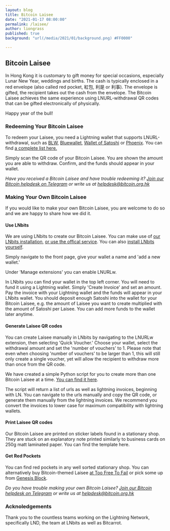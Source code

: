 ```yaml
---
layout: blog
title: Bitcoin Laisee
date: "2021-01-17 08:00:00"
permalink: /laisee/
author: liongrass
published: true
background: "url(/media/2021/01/background.png) #FF0000"

---
```


## Bitcoin Laisee

In Hong Kong it is customary to gift money for special occasions, especially Lunar New Year, weddings and births. The cash is typically enclosed in a red envelope (also called red pocket, 紅包, 利是 or 利事). The envelope is gifted, the recipient takes out the cash from the envelope. The Bitcoin Laisee achieves the same experience using LNURL-withdrawal QR codes that can be gifted electronically of physically.

Happy year of the bull!


### Redeeming Your Bitcoin Laisee

To redeem your Laisee, you need a Lightning wallet that supports LNURL-withdrawal, such as [BLW](https://lightning-wallet.com/), [Bluewallet](https://bluewallet.io/), [Wallet of Satoshi](https://www.walletofsatoshi.com/) or [Phoenix](https://phoenix.acinq.co/). You can find [a complete list here.](https://github.com/fiatjaf/awesome-lnurl/#wallets) 

Simply scan the QR code of your Bitcoin Laisee. You are shown the amount you are able to withdraw. Confirm, and the funds should appear in your wallet.

_Have you received a Bitcoin Laisee and have trouble redeeming it? [Join our Bitcoin helpdesk on Telegram](/2020-new-chats/) or write us at [helpdesk@bitcoin.org.hk](mailto:helpdesk@bitcoin.org.hk)_

### Making Your Own Bitcoin Laisee

If you would like to make your own Bitcoin Laisee, you are welcome to do so and we are happy to share how we did it.

#### Use LNbits

We are using LNbits to create our Bitcoin Laisee. You can make use of [our LNbits installation](https://bits.bitcoin.org.hk/), [or use the offical service](https://lnbits.com/). You can also [install LNbits yourself](https://lnbits.org/).

Simply navigate to the front page, give your wallet a name and 'add a new wallet.'

Under 'Manage extensions' you can enable LNURLw.

In LNbits you can find your wallet in the top left corner. You will need to fund it using a Lightning wallet. Simply 'Create Invoice' and set an amount. Pay the invoice with your Lightning wallet and the funds will appear in your LNbits wallet. You should deposit enough Satoshi into the wallet for your Bitcoin Laisee, e.g. the amount of Laisee you want to create multiplied with the amount of Satoshi per Laisee. You can add more funds to the wallet later anytime.

#### Generate Laisee QR codes

You can create Laisee manually in LNbits by navigating to the LNURLw extension, then selecting 'Quick Voucher.' Choose your wallet, select the withdrawal amount and set the 'number of vouchers' to 1. Please note that even when choosing 'number of vouchers' to be larger than 1, this will still only create a single voucher, yet will allow the recipient to withdraw more than once from the QR code.

We have created a simple Python script for you to create more than one Bitcoin Laisee at a time. [You can find it here](https://github.com/liongrass/lntools).

The script will return a list of urls as well as lightning invoices, beginning with LN. You can navigate to the urls manually and copy the QR code, or generate them manually from the lightning invoices. We recommend you convert the invoices to lower case for maximum compatibility with lightning wallets.

#### Print Laisee QR codes

Our Bitcoin Laisee are printed on sticker labels found in a stationary shop. They are stuck on an explanatory note printed similarly to business cards on 250g matt laminated paper. You can find the template here.

#### Get Red Pockets

You can find red pockets in any well sorted stationary shop. You can alternatively buy Bitcoin-themed Laisee [at Too Free To Fail](https://toofreetofail.com/collections/too-free-to-fail/products/bitcoin-red-pocket-laisee-with-bull-design-10pc) or pick some up from [Genesis Block](https://twitter.com/genesisblockhk/status/1350011878420971521).

_Do you have trouble making your own Bitcoin Laisee? [Join our Bitcoin helpdesk on Telegram](/2020-new-chats/) or write us at [helpdesk@bitcoin.org.hk](mailto:helpdesk@bitcoin.org.hk)_

### Acknoledgements

Thank you to the countless teams working on the Lightning Network, specifically LND, the team at LNbits as well as Bitcarrot.
